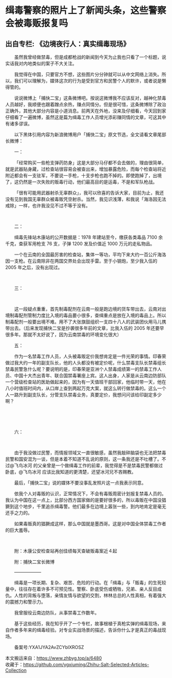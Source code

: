 # 缉毒警察的照片上了新闻头条，这些警察会被毒贩报复吗  
## 出自专栏: 《边境夜行人：真实缉毒现场》  
&emsp;&emsp;虽然我曾经做禁毒，但是成都枪战的新闻到今天为止我也只看了一个标题，说实话我对内地类似的案子不大关注。  
  
&emsp;&emsp;我觉得在中国，只要官方不想，这些图片分分钟就可以从中文网络上消失。所以，我们可以理解为，媒体这次的行为是受到官方和民警个人的默许，或者说是懒得管的。  
  
&emsp;&emsp;说说微博上「捕快二宝」这条微博吧。按说这微博我不应该反对，越神化禁毒人员越好，我顺便也跟着蹭点余热，赚点同情分。但是很可惜，这条微博除了政治正确外，其他大部分内容是小道消息。前两天在外地，没来及仔细看，今天回到家仔细看了一遍微博，虽然这是篇为缉毒工作人员增光添彩赚同情的文章，可这其中有诸多谬误。  
  
&emsp;&emsp;以下黑体引用内容为新浪微博用户「捕快二宝」原文节选，全文请看文章尾部长微博：  
  
&emsp;&emsp;一：  
  
&emsp;&emsp;「经常购买一些枪支弹药防身」这是大部分马仔都不会去做的，理由很简单，就是武器贴身藏，过检查站很容易会被查出来，增加暴露危险，而每个检查站将近附近都会有一支驻军，不要说一手枪，十支步枪也跑不掉的。即使跑掉了，出境了，这仍然是一次失败的贩毒行动，他们最高目的是运毒，不是和军队枪战。  
  
&emsp;&emsp;「很有可能用武器射杀无辜群众」，我可以欣喜的告诉大家，目前为止，我还没有见到我国无辜群众被毒贩凭空射杀。当然，我见识浅薄，和我说「海洛因无法戒除」一样，也许我没见不过不等于没有。  
  
&emsp;&emsp;
  
  
&emsp;&emsp;二：  
  
&emsp;&emsp;缉毒先锋站木康站的公开数据是：1978 年建站至今，缴获各类毒品 7100 余千克，查获军用枪支 76 支，子弹 1200 发及价值近 1000 万元的走私物品。  
  
&emsp;&emsp;一个在云南的全国最厉害的检查站，集体一等功，平均下来大约一百公斤海洛因一支枪。在云南除非在两国交界处会出现手雷。至于小钢炮，至少我入伍的 2005 年之后，没有出现过。  
  
&emsp;&emsp;
  
  
&emsp;&emsp;三：  
  
&emsp;&emsp;
  
  
&emsp;&emsp;这一段疑点重重，首先制毒配剂在云南一般是跑边境的货车带出去，云南对出境制毒配剂管制力度比入境的毒品要小很多，查缉重点是放在入境的毒品上。所以制毒配剂一般要出境不难。用不了大张旗鼓组织一支四十八人的武装团伙用马儿携带出去。（后来发现捕快二宝是抄袭很多年前的文章，比我入伍的 2005 年还要早很多年。那就不太好说了，因为云南禁毒的环境变化很大）  
  
&emsp;&emsp;五：  
  
&emsp;&emsp;作为一名禁毒工作人员，人头被毒贩定价我想肯定是一件光荣的事情。印春荣做过我大约一年的副支队长，他的人头都没有被定价呢，什么禁毒支队长禁毒组长禁毒民警急什么呢？要说明的是，印春荣是亚洲个人禁毒成绩第一的禁毒工作人员、中国十大杰出青年、联合国禁毒署座上宾。这人出身，人家是从云南边防部队一个营级检查站的医助做起来的，因为有一天值班干部回家，他临时带一天，他在八小时值班时间内，从口岸上查到两起万克大案，就这么转行做禁毒的。这么一个人一路升到副支队长，分管支队禁毒业务，真要定价，我想问问该给印副定多少啊？  
  
&emsp;&emsp;
  
  
&emsp;&emsp;
  
  
&emsp;&emsp;六：  
  
&emsp;&emsp;
  
  
&emsp;&emsp;由于我没做过民警，而情报领域又一直很敏感，虽然我敲碎脑袋也无法把禁毒民警和国安混为一谈，但是本着不知道不乱说的原则，这一条我还是不吐槽了。不过@飞鸟冰河 的父亲曾是一个做缉毒工作的前辈，我觉得是不是禁毒民警都做过卧底，@飞鸟冰河 应该比我知道的更清楚，还望冰河兄不吝赐教。  
  
&emsp;&emsp;最后，「捕快二宝」说的媒体不要没事乱发照片这一点我表示同意。  
  
&emsp;&emsp;依我个人对毒贩的认识，正常情况下，不会有毒贩周密计划报复禁毒人员的。我认为中国在这一点上，比部分西方国家做的是要好很多的，所以毒贩在中国没猖獗到这个地步，千里追杀缉毒警。他们最多在边境上嚣张一些，到内地肯定是毫无还手之力的。  
  
&emsp;&emsp;如果毒贩真的猖獗成这样，那么中国就是墨西哥。这是对中国全体禁毒工作者的巨大羞辱。  
  
&emsp;&emsp;
  
  
&emsp;&emsp;附：木康公安检查站再创佳绩每天查破贩毒案近４起  
  
&emsp;&emsp;附：捕快二宝长微博  
  
&emsp;&emsp;——————  
  
&emsp;&emsp;缉毒是一项长期、复杂、艰苦、危险的行动。在「缉毒」与「贩毒」的生死较量中，往往存在着许多不可预见性。警察、卧底受伤或牺牲，兄弟、亲人反目成仇。人性的背叛与堕落，亲情友情与欲望的交割，林林总总的人性真相，有着强大的震撼力和警示力。  
  
&emsp;&emsp;我曾服役云南边防队，从事禁毒工作数年。  
  
&emsp;&emsp;基于这些经历，我在知乎开了一个专栏，故事根植于真枪实弹的缉毒现场，来自作者多年来的缉毒经验。对专业实战场景的描述，告诉你什么才是真正的毒战现场。  
  
&emsp;&emsp;备案号:YXA1JYA2AvZCYblXROSZ  
  
本文搬运来自：https://www.zhbyg.top/a/6480  
 收藏于：https://github.com/ygxiuming/Zhihu-Salt-Selected-Articles-Collection